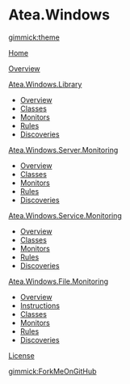 # Atea.Windows
[gimmick:theme](cosmo)

[Home](index.md)

[Overview](overview.md)

[Atea.Windows.Library]()

* [Overview](AWL.md)
* [Classes](AWL.md)
* [Monitors](AWL.md#monitors)
* [Rules](AWL.md#rules)
* [Discoveries](AWL.md#discoveries)

[Atea.Windows.Server.Monitoring]()

* [Overview](AWSrvM.md)
* [Classes](AWSrvM.md)
* [Monitors](AWSrvM.md#monitors)
* [Rules](AWSrvM.md#rules)
* [Discoveries](AWSrvM.md#discoveries)

[Atea.Windows.Service.Monitoring]()

* [Overview](AWSvcM.md)
* [Classes](AWSvcM.md)
* [Monitors](AWSvcM.md#monitors)
* [Rules](AWSvcM.md#rules)
* [Discoveries](AWSvcM.md#discoveries)

[Atea.Windows.File.Monitoring]()

* [Overview](AWFM.md)
* [Instructions](AWFM.md#instructions)
* [Classes](AWFM.md)
* [Monitors](AWFM.md#monitors)
* [Rules](AWFM.md#rules)
* [Discoveries](AWFM.md#discoveries)

[License](LICENSE.md)

[gimmick:ForkMeOnGitHub](https://github.com/stegenfeldt/Atea.Windows)

